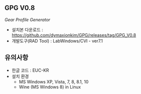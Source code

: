 ## GPG V0.8

_Gear Profile Generator_

* 설치본 다운로드 : https://github.com/dymaxionkim/GPG/releases/tag/GPG_V0.8
* 개발도구(RAD Tool) : LabWindows/CVI - ver7.1

## 유의사항
* 한글 코드 : EUC-KR
* 설치 환경
  - MS Windows XP, Vista, 7, 8, 8.1, 10
  - Wine (MS Windows 8) in Linux

